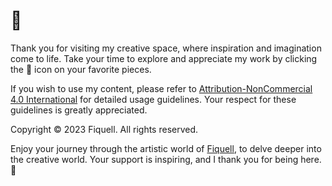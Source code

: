 # :wave:

Thank you for visiting my creative space, where inspiration and imagination
come to life. Take your time to explore and appreciate my work by clicking the
:star2: icon on your favorite pieces.

If you wish to use my content, please refer to [Attribution-NonCommercial 4.0
International](https://creativecommons.org/licenses/by-nc/4.0) for detailed
usage guidelines. Your respect for these guidelines is greatly appreciated.

Copyright &copy; 2023 Fiquell. All rights reserved.

Enjoy your journey through the artistic world of
[Fiquell](https://fiquell.com), to delve deeper into the creative world. Your
support is inspiring, and I thank you for being here. :rainbow:
